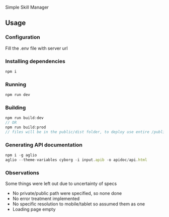 Simple Skill Manager

## Usage

### Configuration

Fill the .env file with server url

### Installing dependencies
```javascript
npm i 
```

### Running
```javascript
npm run dev
```
### Building
```javascript
npm run build:dev
// OR
npm run build:prod
// files will be in the public/dist folder, to deploy use entire /public folder
```

### Generating API documentation
```javascript
npm i -g aglio
aglio --theme-variables cyborg -i input.apib -o apidoc/api.html
```

### Observations
Some things were left out due to uncertainty of specs
* No private/public path were specified, so none done
* No error treatment implemented
* No specific resolution to mobile/tablet so assumed them as one
* Loading page empty

